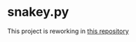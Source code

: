 # snakey.py
This project is reworking in [this repository](https://github.com/SealtielFreak/snakey2d.py)
